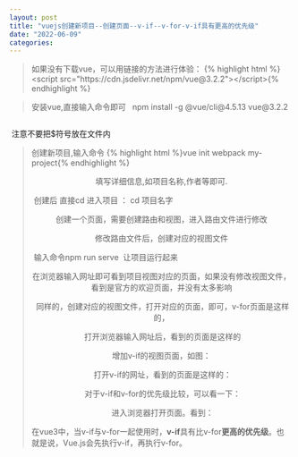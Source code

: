 ```yaml
---
layout: post
title: "vuejs创建新项目--创建页面--v-if--v-for-v-if具有更高的优先级"
date: "2022-06-09"
categories: 
---
```

<blockquote>
如果没有下载vue，可以用链接的方法进行体验： 
{% highlight html %}&lt;script src="https://cdn.jsdelivr.net/npm/vue@3.2.2"&gt;&lt;/script&gt;{% endhighlight %} 
</blockquote> 
<blockquote>
安装vue,直接输入命令即可   npm install -g @vue/cli@4.5.13 vue@3.2.2
<img alt="" src="https://img-blog.csdnimg.cn/c4ef18fa7ed643d39f15a27606a00e4d.png?x-oss-process=image/watermark,type_d3F5LXplbmhlaQ,shadow_50,text_Q1NETiBA6K645aKo44Gu5bCP6J206J22,size_20,color_FFFFFF,t_70,g_se,x_16">
</blockquote> 
<blockquote>
<img alt="" src="https://img-blog.csdnimg.cn/e2a107e4e474451f96c8cabe044ceae8.png?x-oss-process=image/watermark,type_d3F5LXplbmhlaQ,shadow_50,text_Q1NETiBA6K645aKo44Gu5bCP6J206J22,size_20,color_FFFFFF,t_70,g_se,x_16">
</blockquote> 
<p> 注意不要把$符号放在文件内</p> 
<blockquote>
创建新项目,输入命令 
{% highlight html %}vue init webpack my-project{% endhighlight %} 
<p style="text-align:center;">填写详细信息,如项目名称,作者等即可.<img alt="" src="https://img-blog.csdnimg.cn/9a866bbd883a43a884ec8a7a35b1eb6c.png?x-oss-process=image/watermark,type_d3F5LXplbmhlaQ,shadow_50,text_Q1NETiBA6K645aKo44Gu5bCP6J206J22,size_20,color_FFFFFF,t_70,g_se,x_16"></p> 
<p> 创建后 直接cd 进入项目 ： cd 项目名字</p> 
<p style="text-align:center;">创建一个页面，需要创建路由和视图，进入路由文件进行修改<img alt="" src="https://img-blog.csdnimg.cn/c7f772dc9c544cdfa2a81ee4b19230e2.png?x-oss-process=image/watermark,type_d3F5LXplbmhlaQ,shadow_50,text_Q1NETiBA6K645aKo44Gu5bCP6J206J22,size_20,color_FFFFFF,t_70,g_se,x_16"></p> 
<p style="text-align:center;">修改路由文件后，创建对应的视图文件<img alt="" src="https://img-blog.csdnimg.cn/227fecfc8fce48edb1943c779086b17c.png?x-oss-process=image/watermark,type_d3F5LXplbmhlaQ,shadow_50,text_Q1NETiBA6K645aKo44Gu5bCP6J206J22,size_20,color_FFFFFF,t_70,g_se,x_16"></p> 
<p> 输入命令npm run serve  让项目运行起来<img alt="" src="https://img-blog.csdnimg.cn/b44ab70febec4e119d78f2571ef9122a.png?x-oss-process=image/watermark,type_d3F5LXplbmhlaQ,shadow_50,text_Q1NETiBA6K645aKo44Gu5bCP6J206J22,size_20,color_FFFFFF,t_70,g_se,x_16"></p> 
<p style="text-align:center;">在浏览器输入网址即可看到项目视图对应的页面，如果没有修改视图文件，看到是官方的欢迎页面，并没有太多影响<img alt="" src="https://img-blog.csdnimg.cn/92d4cdec0bae4e4f95630f693624c67e.png?x-oss-process=image/watermark,type_d3F5LXplbmhlaQ,shadow_50,text_Q1NETiBA6K645aKo44Gu5bCP6J206J22,size_20,color_FFFFFF,t_70,g_se,x_16"></p> 
<p style="text-align:center;"> 同样的，创建对应的视图文件，打开对应的页面，即可，v-for页面是这样的，<img alt="" src="https://img-blog.csdnimg.cn/fb42240c9fc541f5a59c4590f0ccf312.png?x-oss-process=image/watermark,type_d3F5LXplbmhlaQ,shadow_50,text_Q1NETiBA6K645aKo44Gu5bCP6J206J22,size_20,color_FFFFFF,t_70,g_se,x_16"></p> 
<p style="text-align:center;"> 打开浏览器输入网址后，看到的页面是这样的<img alt="" src="https://img-blog.csdnimg.cn/a03b4c2ac7094b5da4a299bd9a872efe.png?x-oss-process=image/watermark,type_d3F5LXplbmhlaQ,shadow_50,text_Q1NETiBA6K645aKo44Gu5bCP6J206J22,size_20,color_FFFFFF,t_70,g_se,x_16"></p> 
<p style="text-align:center;">增加v-if的视图页面，如图：<img alt="" src="https://img-blog.csdnimg.cn/66614b19a76641cb8e6f697dbe1a2f14.png?x-oss-process=image/watermark,type_d3F5LXplbmhlaQ,shadow_50,text_Q1NETiBA6K645aKo44Gu5bCP6J206J22,size_20,color_FFFFFF,t_70,g_se,x_16"></p> 
<p style="text-align:center;"> 打开v-if的网址，看到的页面是这样的：<img alt="" src="https://img-blog.csdnimg.cn/3d72599934684d67985150b5af7be047.png?x-oss-process=image/watermark,type_d3F5LXplbmhlaQ,shadow_50,text_Q1NETiBA6K645aKo44Gu5bCP6J206J22,size_20,color_FFFFFF,t_70,g_se,x_16"></p> 
<p style="text-align:center;"> 对于v-if和v-for的优先级比较，可以看一下：<img alt="" src="https://img-blog.csdnimg.cn/29c5f2488a934c4ab7294f9f109f3948.png?x-oss-process=image/watermark,type_d3F5LXplbmhlaQ,shadow_50,text_Q1NETiBA6K645aKo44Gu5bCP6J206J22,size_20,color_FFFFFF,t_70,g_se,x_16"></p> 
<p style="text-align:center;"> 进入浏览器打开页面。看到：<img alt="" src="https://img-blog.csdnimg.cn/4d0b0f16e202449b93f22ca2f3ebaff4.png?x-oss-process=image/watermark,type_d3F5LXplbmhlaQ,shadow_50,text_Q1NETiBA6K645aKo44Gu5bCP6J206J22,size_20,color_FFFFFF,t_70,g_se,x_16"></p> 
<p>在vue3中，当v-if与v-for一起使用时，<strong>v-if</strong>具有比v-for<strong>更高的优先级</strong>。也就是说，Vue.js会先执行v-if，再执行v-for。</p> 
</blockquote>
